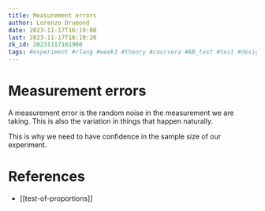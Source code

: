 ```yaml
---
title: Measurement errors
author: Lorenzo Drumond
date: 2023-11-17T16:19:00
last: 2023-11-17T16:19:20
zk_id: 20231117161900
tags: #experiment #rlang #week3 #theory #coursera #AB_test #test #design #statistics
---
```



# Measurement errors

A measurement error is the random noise in the measurement we are taking. This is also the variation in things
that happen naturally.

This is why we need to have confidence in the sample size of our experiment.

# References
- [[test-of-proportions]]
